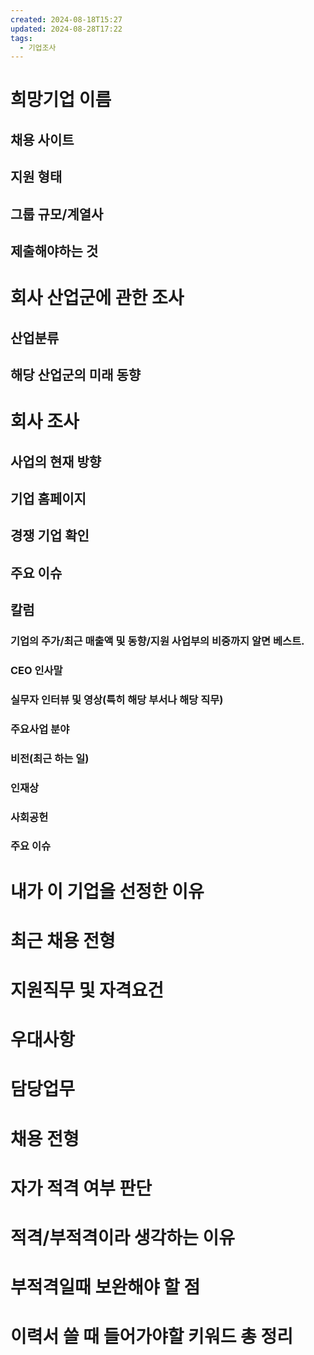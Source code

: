 ```yaml
---
created: 2024-08-18T15:27
updated: 2024-08-28T17:22
tags:
  - 기업조사
---
```


# 희망기업 이름
## 채용 사이트

## 지원 형태 

## 그룹 규모/계열사

## 제출해야하는 것

# 회사 산업군에 관한 조사
## 산업분류

## 해당 산업군의 미래 동향


# 회사 조사

## 사업의 현재 방향
## 기업 홈페이지  
## 경쟁 기업 확인
## 주요 이슈
## 칼럼
### 기업의 주가/최근 매출액 및 동향/지원 사업부의 비중까지 알면 베스트.
### CEO 인사말
### 실무자 인터뷰 및 영상(특히 해당 부서나 해당 직무)
### 주요사업 분야
### 비전(최근 하는 일)
### 인재상
### 사회공헌
### 주요 이슈

# 내가 이 기업을 선정한 이유

# 최근 채용 전형
# 지원직무 및 자격요건
# 우대사항
# 담당업무
# 채용 전형

# 자가 적격 여부 판단
# 적격/부적격이라 생각하는 이유

# 부적격일때 보완해야 할 점

# 이력서 쓸 때 들어가야할 키워드 총 정리
